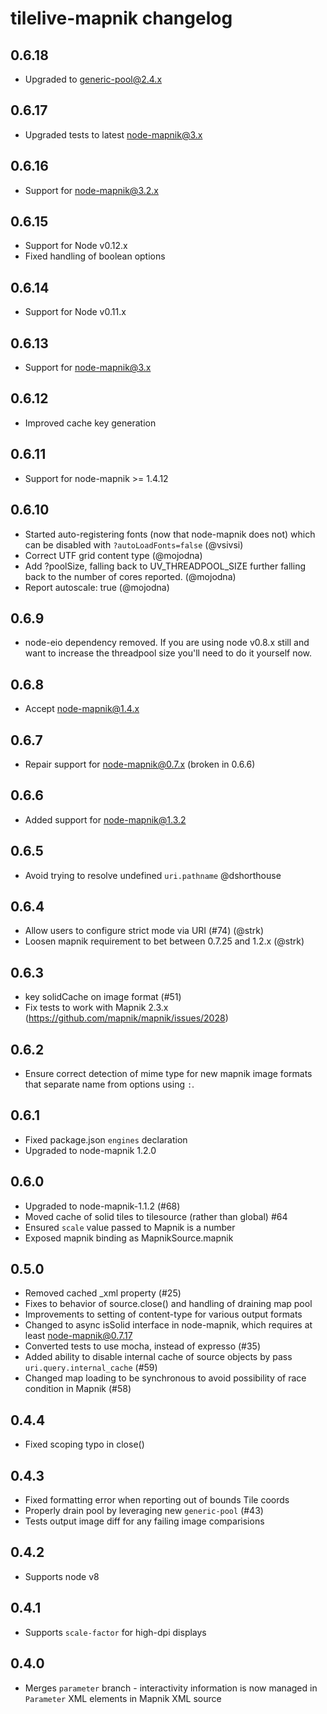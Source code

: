 # tilelive-mapnik changelog

## 0.6.18

* Upgraded to generic-pool@2.4.x

## 0.6.17

* Upgraded tests to latest node-mapnik@3.x

## 0.6.16

* Support for node-mapnik@3.2.x

## 0.6.15

* Support for Node v0.12.x
* Fixed handling of boolean options

## 0.6.14

* Support for Node v0.11.x

## 0.6.13

* Support for node-mapnik@3.x

## 0.6.12

* Improved cache key generation

## 0.6.11

* Support for node-mapnik >= 1.4.12

## 0.6.10

* Started auto-registering fonts (now that node-mapnik does not) which can be disabled with `?autoLoadFonts=false` (@vsivsi)
* Correct UTF grid content type (@mojodna)
* Add ?poolSize, falling back to UV_THREADPOOL_SIZE further falling back to the number of cores reported. (@mojodna)
* Report autoscale: true (@mojodna)

## 0.6.9

* node-eio dependency removed. If you are using node v0.8.x still and want to increase the threadpool size you'll need to do it yourself now.

## 0.6.8

* Accept node-mapnik@1.4.x

## 0.6.7

* Repair support for node-mapnik@0.7.x (broken in 0.6.6)

## 0.6.6

* Added support for node-mapnik@1.3.2

## 0.6.5

* Avoid trying to resolve undefined `uri.pathname` @dshorthouse

## 0.6.4

* Allow users to configure strict mode via URI (#74) (@strk)
* Loosen mapnik requirement to bet between 0.7.25 and 1.2.x (@strk)

## 0.6.3

* key solidCache on image format (#51)
* Fix tests to work with Mapnik 2.3.x (https://github.com/mapnik/mapnik/issues/2028)

## 0.6.2

* Ensure correct detection of mime type for new mapnik image formats that separate name from options using `:`.

## 0.6.1

* Fixed package.json `engines` declaration
* Upgraded to node-mapnik 1.2.0

## 0.6.0

* Upgraded to node-mapnik-1.1.2 (#68)
* Moved cache of solid tiles to tilesource (rather than global) #64
* Ensured `scale` value passed to Mapnik is a number
* Exposed mapnik binding as MapnikSource.mapnik

## 0.5.0

* Removed cached _xml property (#25)
* Fixes to behavior of source.close() and handling of draining map pool
* Improvements to setting of content-type for various output formats
* Changed to async isSolid interface in node-mapnik, which requires at least node-mapnik@0.7.17
* Converted tests to use mocha, instead of expresso (#35)
* Added ability to disable internal cache of source objects by pass `uri.query.internal_cache` (#59)
* Changed map loading to be synchronous to avoid possibility of race condition in Mapnik (#58)

## 0.4.4

* Fixed scoping typo in close()

## 0.4.3

* Fixed formatting error when reporting out of bounds Tile coords
* Properly drain pool by leveraging new `generic-pool` (#43)
* Tests output image diff for any failing image comparisions

## 0.4.2

* Supports node v8

## 0.4.1

* Supports `scale-factor` for high-dpi displays

## 0.4.0

* Merges `parameter` branch - interactivity information is now
  managed in `Parameter` XML elements in Mapnik XML source
